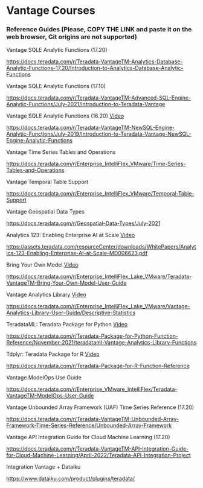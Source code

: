 # Vantage Courses

### Reference Guides (Please, COPY THE LINK and paste it on the web browser, Git origins are not supported)

Vantage SQLE Analytic Functions (17.20)


https://docs.teradata.com/r/Teradata-VantageTM-Analytics-Database-Analytic-Functions-17.20/Introduction-to-Analytics-Database-Analytic-Functions




Vantage SQLE Analytic Functions (17.10)


https://docs.teradata.com/r/Teradata-VantageTM-Advanced-SQL-Engine-Analytic-Functions/July-2021/Introduction-to-Teradata-Vantage




Vantage SQLE Analytic Functions (16.20)
[Video](https://www.youtube.com/watch?v=aUfjkOlQrLs)


https://docs.teradata.com/r/Teradata-VantageTM-NewSQL-Engine-Analytic-Functions/July-2019/Introduction-to-Teradata-Vantage-NewSQL-Engine-Analytic-Functions




Vantage Time Series Tables and Operations

https://docs.teradata.com/r/Enterprise_IntelliFlex_VMware/Time-Series-Tables-and-Operations



Vantage Temporal Table Support

https://docs.teradata.com/r/Enterprise_IntelliFlex_VMware/Temporal-Table-Support




Vantage Geospatial Data Types


https://docs.teradata.com/r/Geospatial-Data-Types/July-2021



Analytics 123: Enabling Enterprise AI at Scale
[Video](https://www.youtube.com/watch?v=-UKK_KRGt9I)


https://assets.teradata.com/resourceCenter/downloads/WhitePapers/Analytics-123-Enabling-Enterprise-AI-at-Scale-MD006623.pdf



Bring Your Own Model
[Video](https://www.youtube.com/watch?v=grq37uW0pxM)


https://docs.teradata.com/r/Enterprise_IntelliFlex_Lake_VMware/Teradata-VantageTM-Bring-Your-Own-Model-User-Guide



Vantage Analytics Library
[Video](https://www.youtube.com/watch?v=qxNw6sM0amg)


https://docs.teradata.com/r/Enterprise_IntelliFlex_Lake_VMware/Vantage-Analytics-Library-User-Guide/Descriptive-Statistics


TeradataML: Teradata Package for Python
[Video](https://www.youtube.com/watch?v=YK_x4y52ffc)


https://docs.teradata.com/r/Teradata-Package-for-Python-Function-Reference/November-2021/teradataml-Vantage-Analytics-Library-Functions


Tdplyr: Teradata Package for R
[Video](https://www.youtube.com/watch?v=gPrUzlsFIJI)


https://docs.teradata.com/r/Teradata-Package-for-R-Function-Reference


Vantage ModelOps Use Guide


https://docs.teradata.com/r/Enterprise_VMware_IntelliFlex/Teradata-VantageTM-ModelOps-User-Guide



Vantage Unbounded Array Framework (UAF) Time Series Reference (17.20)


https://docs.teradata.com/r/Teradata-VantageTM-Unbounded-Array-Framework-Time-Series-Reference/Unbounded-Array-Framework



Vantage API Integration Guide for Cloud Machine Learning (17.20)


https://docs.teradata.com/r/Teradata-VantageTM-API-Integration-Guide-for-Cloud-Machine-Learning/April-2022/Teradata-API-Integration-Project


Integration Vantage + Dataiku


https://www.dataiku.com/product/plugins/teradata/

